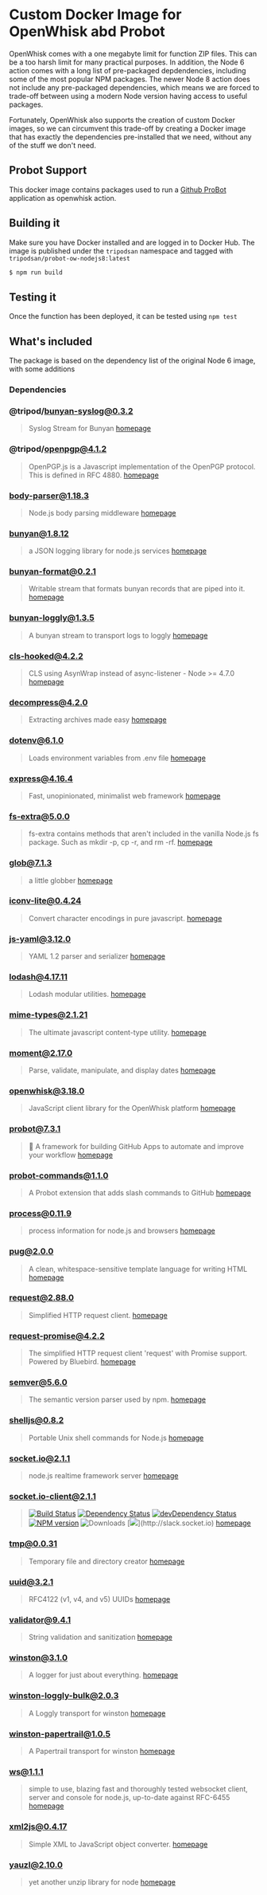 # Custom Docker Image for OpenWhisk abd Probot

OpenWhisk comes with a one megabyte limit for function ZIP files. This can be a too harsh limit for 
many practical purposes. In addition, the Node 6 action comes with a long list of pre-packaged depdendencies, 
including some of the most popular NPM packages. The newer Node 8 action does not include any 
pre-packaged dependencies, which means we are forced to trade-off between using a modern Node version 
having access to useful packages.

Fortunately, OpenWhisk also supports the creation of custom Docker images, so we can circumvent this 
trade-off by creating a Docker image that has exactly the dependencies pre-installed that we need, 
without any of the stuff we don't need.

## Probot Support

This docker image contains packages used to run a  [Github ProBot](https://probot.github.io) application
as openwhisk action.

## Building it

Make sure you have Docker installed and are logged in to Docker Hub. The image is published under the `tripodsan` namespace
and tagged with `tripodsan/probot-ow-nodejs8:latest`

```bash
$ npm run build
```

## Testing it

Once the function has been deployed, it can be tested using `npm test`

## What's included

The package is based on the dependency list of the original Node 6 image, with some additions

### Dependencies
<!-- the list below is automatically generated during the build -->

### @tripod/bunyan-syslog@0.3.2

> Syslog Stream for Bunyan
> [homepage](https://github.com/tripodsan/node-bunyan-syslog#readme)


### @tripod/openpgp@4.1.2

> OpenPGP.js is a Javascript implementation of the OpenPGP protocol. This is defined in RFC 4880.
> [homepage](https://openpgpjs.org/)


### body-parser@1.18.3

> Node.js body parsing middleware
> [homepage](https://github.com/expressjs/body-parser#readme)


### bunyan@1.8.12

> a JSON logging library for node.js services
> [homepage](https://github.com/trentm/node-bunyan#readme)


### bunyan-format@0.2.1

> Writable stream that formats bunyan records that are piped into it.
> [homepage](https://github.com/thlorenz/bunyan-format)


### bunyan-loggly@1.3.5

> A bunyan stream to transport logs to loggly
> [homepage](https://github.com/MauriceButler/bunyan-loggly#readme)


### cls-hooked@4.2.2

> CLS using AsynWrap instead of async-listener - Node >= 4.7.0
> [homepage](https://github.com/jeff-lewis/cls-hooked#readme)


### decompress@4.2.0

> Extracting archives made easy
> [homepage](https://github.com/kevva/decompress#readme)


### dotenv@6.1.0

> Loads environment variables from .env file
> [homepage](https://github.com/motdotla/dotenv#readme)


### express@4.16.4

> Fast, unopinionated, minimalist web framework
> [homepage](http://expressjs.com/)


### fs-extra@5.0.0

> fs-extra contains methods that aren't included in the vanilla Node.js fs package. Such as mkdir -p, cp -r, and rm -rf.
> [homepage](https://github.com/jprichardson/node-fs-extra)


### glob@7.1.3

> a little globber
> [homepage](https://github.com/isaacs/node-glob#readme)


### iconv-lite@0.4.24

> Convert character encodings in pure javascript.
> [homepage](https://github.com/ashtuchkin/iconv-lite)


### js-yaml@3.12.0

> YAML 1.2 parser and serializer
> [homepage](https://github.com/nodeca/js-yaml)


### lodash@4.17.11

> Lodash modular utilities.
> [homepage](https://lodash.com/)


### mime-types@2.1.21

> The ultimate javascript content-type utility.
> [homepage](https://github.com/jshttp/mime-types#readme)


### moment@2.17.0

> Parse, validate, manipulate, and display dates
> [homepage](http://momentjs.com)


### openwhisk@3.18.0

> JavaScript client library for the OpenWhisk platform
> [homepage](https://github.com/openwhisk/openwhisk-client-js#readme)


### probot@7.3.1

> 🤖 A framework for building GitHub Apps to automate and improve your workflow
> [homepage](https://probot.github.io)


### probot-commands@1.1.0

> A Probot extension that adds slash commands to GitHub
> [homepage](https://github.com/probot/commands)


### process@0.11.9

> process information for node.js and browsers
> [homepage](https://github.com/shtylman/node-process#readme)


### pug@2.0.0

> A clean, whitespace-sensitive template language for writing HTML
> [homepage](https://pugjs.org)


### request@2.88.0

> Simplified HTTP request client.
> [homepage](https://github.com/request/request#readme)


### request-promise@4.2.2

> The simplified HTTP request client 'request' with Promise support. Powered by Bluebird.
> [homepage](https://github.com/request/request-promise#readme)


### semver@5.6.0

> The semantic version parser used by npm.
> [homepage](https://github.com/npm/node-semver#readme)


### shelljs@0.8.2

> Portable Unix shell commands for Node.js
> [homepage](http://github.com/shelljs/shelljs)


### socket.io@2.1.1

> node.js realtime framework server
> [homepage](https://github.com/socketio/socket.io#readme)


### socket.io-client@2.1.1

> [![Build Status](https://secure.travis-ci.org/socketio/socket.io-client.svg?branch=master)](http://travis-ci.org/socketio/socket.io-client) [![Dependency Status](https://david-dm.org/socketio/socket.io-client.svg)](https://david-dm.org/socketio/socket.io-client) [![devDependency Status](https://david-dm.org/socketio/socket.io-client/dev-status.svg)](https://david-dm.org/socketio/socket.io-client#info=devDependencies) [![NPM version](https://badge.fury.io/js/socket.io-client.svg)](https://www.npmjs.com/package/socket.io-client) ![Downloads](http://img.shields.io/npm/dm/socket.io-client.svg?style=flat) [![](http://slack.socket.io/badge.svg?)](http://slack.socket.io)
> [homepage](https://github.com/Automattic/socket.io-client#readme)


### tmp@0.0.31

> Temporary file and directory creator
> [homepage](http://github.com/raszi/node-tmp)


### uuid@3.2.1

> RFC4122 (v1, v4, and v5) UUIDs
> [homepage](https://github.com/kelektiv/node-uuid#readme)


### validator@9.4.1

> String validation and sanitization
> [homepage](http://github.com/chriso/validator.js)


### winston@3.1.0

> A logger for just about everything.
> [homepage](https://github.com/winstonjs/winston#readme)


### winston-loggly-bulk@2.0.3

> A Loggly transport for winston
> [homepage](https://github.com/loggly/winston-loggly-bulk#readme)


### winston-papertrail@1.0.5

> A Papertrail transport for winston
> [homepage](https://github.com/kenperkins/winston-papertrail#readme)


### ws@1.1.1

> simple to use, blazing fast and thoroughly tested websocket client, server and console for node.js, up-to-date against RFC-6455
> [homepage](https://github.com/websockets/ws#readme)


### xml2js@0.4.17

> Simple XML to JavaScript object converter.
> [homepage](https://github.com/Leonidas-from-XIV/node-xml2js)


### yauzl@2.10.0

> yet another unzip library for node
> [homepage](https://github.com/thejoshwolfe/yauzl)


